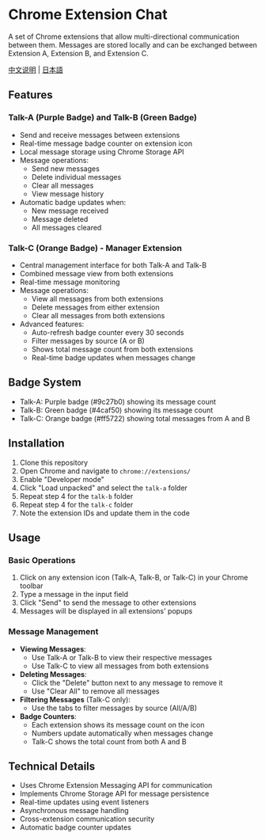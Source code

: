 # Chrome Extension Chat

A set of Chrome extensions that allow multi-directional communication between them. Messages are stored locally and can be exchanged between Extension A, Extension B, and Extension C.

[中文说明](README_CN.md) | [日本語](README_JA.md)

## Features

### Talk-A (Purple Badge) and Talk-B (Green Badge)
- Send and receive messages between extensions
- Real-time message badge counter on extension icon
- Local message storage using Chrome Storage API
- Message operations:
  - Send new messages
  - Delete individual messages
  - Clear all messages
  - View message history
- Automatic badge updates when:
  - New message received
  - Message deleted
  - All messages cleared

### Talk-C (Orange Badge) - Manager Extension
- Central management interface for both Talk-A and Talk-B
- Combined message view from both extensions
- Real-time message monitoring
- Message operations:
  - View all messages from both extensions
  - Delete messages from either extension
  - Clear all messages from both extensions
- Advanced features:
  - Auto-refresh badge counter every 30 seconds
  - Filter messages by source (A or B)
  - Shows total message count from both extensions
  - Real-time badge updates when messages change

## Badge System
- Talk-A: Purple badge (#9c27b0) showing its message count
- Talk-B: Green badge (#4caf50) showing its message count
- Talk-C: Orange badge (#ff5722) showing total messages from A and B

## Installation

1. Clone this repository
2. Open Chrome and navigate to `chrome://extensions/`
3. Enable "Developer mode"
4. Click "Load unpacked" and select the `talk-a` folder
5. Repeat step 4 for the `talk-b` folder
6. Repeat step 4 for the `talk-c` folder
7. Note the extension IDs and update them in the code

## Usage

### Basic Operations
1. Click on any extension icon (Talk-A, Talk-B, or Talk-C) in your Chrome toolbar
2. Type a message in the input field
3. Click "Send" to send the message to other extensions
4. Messages will be displayed in all extensions' popups

### Message Management
- **Viewing Messages**: 
  - Use Talk-A or Talk-B to view their respective messages
  - Use Talk-C to view all messages from both extensions
- **Deleting Messages**:
  - Click the "Delete" button next to any message to remove it
  - Use "Clear All" to remove all messages
- **Filtering Messages** (Talk-C only):
  - Use the tabs to filter messages by source (All/A/B)
- **Badge Counters**:
  - Each extension shows its message count on the icon
  - Numbers update automatically when messages change
  - Talk-C shows the total count from both A and B

## Technical Details
- Uses Chrome Extension Messaging API for communication
- Implements Chrome Storage API for message persistence
- Real-time updates using event listeners
- Asynchronous message handling
- Cross-extension communication security
- Automatic badge counter updates